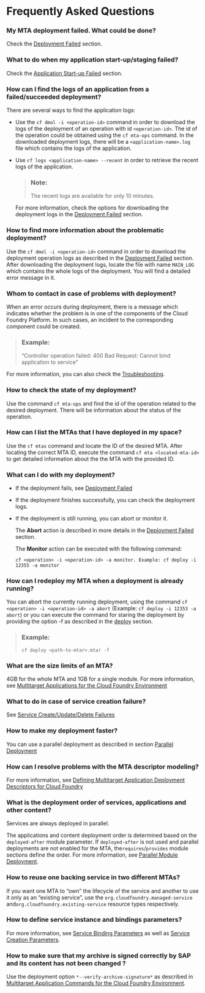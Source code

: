 <!-- loio6062ecc852d04d63829f6c9164be928e -->

# Frequently Asked Questions





### My MTA deployment failed. What could be done?

Check the [Deployment Failed](troubleshooting-3530af7.md#loio3530af7ff2b449fbbc591dd3e2c0d151__section_ih3_xm2_p3b) section.



### What to do when my application start-up/staging failed?

Check the [Application Start-up Failed](troubleshooting-3530af7.md#loio3530af7ff2b449fbbc591dd3e2c0d151__section_ksz_pzk_p3b) section.



### How can I find the logs of an application from a failed/succeeded deployment?

There are several ways to find the application logs:

-   Use the `cf dmol -i <operation-id>` command in order to download the logs of the deployment of an operation with id `<operation-id>`. The id of the operation could be obtained using the `cf mta-ops` command. In the downloaded deployment logs, there will be a `<application-name>.log` file which contains the logs of the application.

-   Use `cf logs <application-name> --recent` in order to retrieve the recent logs of the application.

    > ### Note:  
    > The recent logs are available for only 10 minutes.

    For more information, check the options for downloading the deployment logs in the [Deployment Failed](troubleshooting-3530af7.md#loio3530af7ff2b449fbbc591dd3e2c0d151__section_ih3_xm2_p3b) section.




### How to find more information about the problematic deployment?

Use the `cf dmol -i <operation-id>` command in order to download the deployment operation logs as described in the [Deployment Failed](troubleshooting-3530af7.md#loio3530af7ff2b449fbbc591dd3e2c0d151__section_ih3_xm2_p3b) section. After downloading the deployment logs, locate the file with name `MAIN_LOG` which contains the whole logs of the deployment. You will find a detailed error message in it.



### Whom to contact in case of problems with deployment?

When an error occurs during deployment, there is a message which indicates whether the problem is in one of the components of the Cloud Foundry Platform. In such cases, an incident to the corresponding component could be created.

> ### Example:  
> “Controller operation failed: 400 Bad Request: Cannot bind application to service” 

For more information, you can also check the [Troubleshooting](troubleshooting-3530af7.md).



### How to check the state of my deployment?

Use the command `cf mta-ops` and find the id of the operation related to the desired deployment. There will be information about the status of the operation.



### How can I list the MTAs that I have deployed in my space?

Use the `cf mtas` command and locate the ID of the desired MTA. After locating the correct MTA ID, execute the command `cf mta <located-mta-id>` to get detailed information about the the MTA with the provided ID.



### What can I do with my deployment?

-   If the deployment fails, see [Deployment Failed](troubleshooting-3530af7.md#loio3530af7ff2b449fbbc591dd3e2c0d151__section_ih3_xm2_p3b)

-   If the deployment finishes successfully, you can check the deployment logs.

-   If the deployment is still running, you can abort or monitor it.

    The **Abort** action is described in more details in the [Deployment Failed](troubleshooting-3530af7.md#loio3530af7ff2b449fbbc591dd3e2c0d151__section_ih3_xm2_p3b) section.

    The **Monitor** action can be executed with the following command:

    `cf <operation> -i <operation-id> -a monitor. Example: cf deploy -i 12355 -a monitor`




### How can I redeploy my MTA when a deployment is already running?

You can abort the currently running deployment, using the command `cf <operation> -i <operation-id> -a abort` \(Example: `cf deploy -i 12353 -a abort`\) or you can execute the command for staring the deployment by providing the option -f as described in the [deploy](../50-administration-and-ops/multitarget-application-commands-for-the-cloud-foundry-environment-65ddb1b.md#loio65ddb1b51a0642148c6b468a759a8a2e__section_irt_3dc_zs) section.

> ### Example:  
> `cf deploy <path-to-mtar>.mtar -f`



### What are the size limits of an MTA?

4GB for the whole MTA and 1GB for a single module. For more information, see [Multitarget Applications for the Cloud Foundry Environment](multitarget-applications-in-the-cloud-foundry-environment-d04fc0e.md#loiod04fc0e2ad894545aebfd7126384307c__section_ph2_r5h_1cb)



### What to do in case of service creation failure?

See [Service Create/Update/Delete Failures](troubleshooting-3530af7.md#loio3530af7ff2b449fbbc591dd3e2c0d151__section_etb_bgk_p3b)



### How to make my deployment faster?

You can use a parallel deployment as described in section [Parallel Deployment](parallel-module-deployment-0384158.md#loio038415880116407d89765d26b36653e3__parallel_deployment)



### How can I resolve problems with the MTA descriptor modeling?

For more information, see [Defining Multitarget Application Deployment Descriptors for Cloud Foundry](defining-multitarget-application-deployment-descriptors-for-cloud-foundry-f48880b.md)



### What is the deployment order of services, applications and other content?

Services are always deployed in parallel.

The applications and content deployment order is determined based on the `deployed-after` module parameter. If `deployed-after` is not used and parallel deployments are not enabled for the MTA, the`requires`/`provides` module sections define the order. For more information, see [Parallel Module Deployment](parallel-module-deployment-0384158.md).



### How to reuse one backing service in two different MTAs?

If you want one MTA to “own” the lifecycle of the service and another to use it only as an “existing service”, use the `org.cloudfoundry.managed-service` and`org.cloudfoundry.existing-service` resource types respectively.



### How to define service instance and bindings parameters?

For more information, see [Service Binding Parameters](service-binding-parameters-c7b09b7.md) as well as [Service Creation Parameters](service-creation-parameters-a36df26.md).



### How to make sure that my archive is signed correctly by SAP and its content has not been changed ?

Use the deployment option `*--verify-archive-signature*` as described in [Multitarget Application Commands for the Cloud Foundry Environment](../50-administration-and-ops/multitarget-application-commands-for-the-cloud-foundry-environment-65ddb1b.md).

